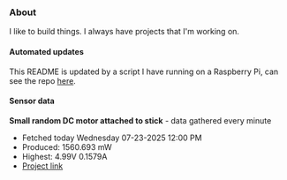 ### About
I like to build things. I always have projects that I'm working on.

#### Automated updates
This README is updated by a script I have running on a Raspberry Pi, can see the repo [here](https://github.com/jdc-cunningham/raspi-git-repo-updater).

#### Sensor data


**Small random DC motor attached to stick** - data gathered every minute
- Fetched today Wednesday 07-23-2025 12:00 PM
- Produced: 1560.693 mW
- Highest: 4.99V 0.1579A
- [Project link](https://github.com/jdc-cunningham/turbine-raspi)